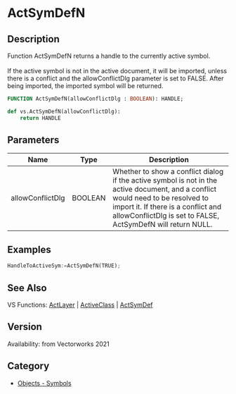 # ActSymDefN

## Description
Function ActSymDefN returns a handle to the currently active symbol.<BR>
<BR>
If the active symbol is not in the active document, it will be imported, unless there is a conflict and the allowConflictDlg parameter is set to FALSE. After being imported, the imported symbol will be returned.

```pascal
FUNCTION ActSymDefN(allowConflictDlg : BOOLEAN): HANDLE;
```

```python
def vs.ActSymDefN(allowConflictDlg):
    return HANDLE
```

## Parameters
|Name|Type|Description|
|---|---|---|
|allowConflictDlg|BOOLEAN|Whether to show a conflict dialog if the active symbol is not in the active document, and a conflict would need to be resolved to import it. If there is a conflict and allowConflictDlg is set to FALSE, ActSymDefN will return NULL.|

## Examples
```python
HandleToActiveSym:=ActSymDefN(TRUE);
```

## See Also
VS Functions:
[ActLayer](ActLayer.md) 
| [ActiveClass](ActiveClass.md) 
| [ActSymDef](ActSymDef.md)

## Version
Availability: from Vectorworks 2021

## Category
* [Objects - Symbols](../Categories/Objects%20-%20Symbols.md)
